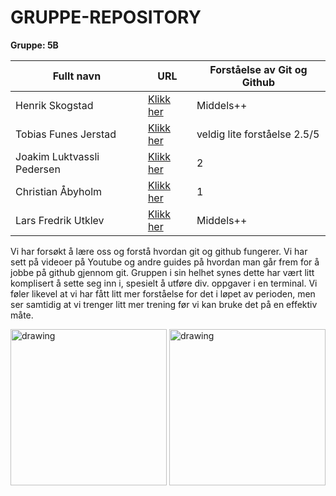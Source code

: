 <!-- Gruppe informasjon --->

# GRUPPE-REPOSITORY
<b>Gruppe: 5B</b>

<!-- Personalia --->


| Fullt navn                | URL                                                           | Forståelse av Git og Github |
| ------------------------- | ------------------------------------------------------------- | --------------------------- |
| Henrik Skogstad           | [Klikk her](https://github.com/Skogstad-beep/IND-REPOSITORY)  | Middels++                   |
| Tobias Funes Jerstad      | [Klikk her](https://github.com/ImToeb/IND-REPOSITORY)         | veldig lite forståelse 2.5/5|
| Joakim Luktvassli Pedersen| [Klikk her](https://github.com/joakimlped/IND-REPOSITORY)     |   2                         |
| Christian Åbyholm         | [Klikk her](https://github.com/christianabyholm/IND-REPOSITORY.)|   1                         |
| Lars Fredrik Utklev       | [Klikk her](https://github.com/lasapasa/IND-REPOSITORY)       | Middels++                   |
                                                                                            
Vi har forsøkt å lære oss og forstå hvordan git og github fungerer. Vi har sett på videoer på Youtube og andre guides på hvordan man går frem for å jobbe på github gjennom git. Gruppen i sin helhet synes dette har vært litt komplisert å sette seg inn i, spesielt å utføre div. oppgaver i en terminal. Vi føler likevel at vi har fått litt mer forståelse for det i løpet av perioden, men ser samtidig at vi trenger litt mer trening før vi kan bruke det på en effektiv måte.    
         
<!-- Bilder --->
<img src="https://i.imgur.com/Knyy5g2.jpg" alt="drawing" width="250"/> <img src="https://i.imgur.com/QzvGwnX.jpg" alt="drawing" width="250"/>
